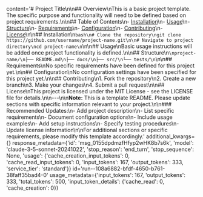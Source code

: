 content='# Project Title\n\n## Overview\nThis is a basic project template. The specific purpose and functionality will need to be defined based on project requirements.\n\n## Table of Contents\n- [Installation](#installation)\n- [Usage](#usage)\n- [Structure](#structure)\n- [Requirements](#requirements)\n- [Configuration](#configuration)\n- [Contributing](#contributing)\n- [License](#license)\n\n## Installation\n```bash\n# Clone the repository\ngit clone https://github.com/username/project-name.git\n\n# Navigate to project directory\ncd project-name\n```\n\n## Usage\nBasic usage instructions will be added once project functionality is defined.\n\n## Structure\n```\nproject-name/\n├── README.md\n├── docs/\n├── src/\n└── tests/\n```\n\n## Requirements\nNo specific requirements have been defined for this project yet.\n\n## Configuration\nNo configuration settings have been specified for this project yet.\n\n## Contributing\n1. Fork the repository\n2. Create a new branch\n3. Make your changes\n4. Submit a pull request\n\n## License\nThis project is licensed under the MIT License - see the LICENSE file for details.\n\n---\n\n**Note:** This is a template README. Please update sections with specific information relevant to your project.\n\n### Recommended Updates:\n- Add project description\n- List specific requirements\n- Document configuration options\n- Include usage examples\n- Add setup instructions\n- Specify testing procedures\n- Update license information\n\nFor additional sections or specific requirements, please modify this template accordingly.' additional_kwargs={} response_metadata={'id': 'msg_0155dpdmzfHfyp2wHK8b7s6k', 'model': 'claude-3-5-sonnet-20241022', 'stop_reason': 'end_turn', 'stop_sequence': None, 'usage': {'cache_creation_input_tokens': 0, 'cache_read_input_tokens': 0, 'input_tokens': 167, 'output_tokens': 333, 'service_tier': 'standard'}} id='run--108a6882-bfdf-4650-b761-38faff35bad4-0' usage_metadata={'input_tokens': 167, 'output_tokens': 333, 'total_tokens': 500, 'input_token_details': {'cache_read': 0, 'cache_creation': 0}}